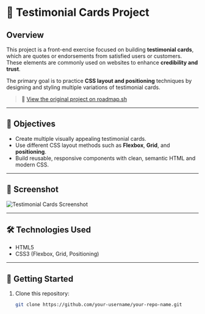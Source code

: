 # 🧾 Testimonial Cards Project

## Overview

This project is a front-end exercise focused on building **testimonial cards**, which are quotes or endorsements from satisfied users or customers. These elements are commonly used on websites to enhance **credibility and trust**.

The primary goal is to practice **CSS layout and positioning** techniques by designing and styling multiple variations of testimonial cards.

> 📌 [View the original project on roadmap.sh](https://roadmap.sh/projects/testimonial-cards)

---

## 🎯 Objectives

- Create multiple visually appealing testimonial cards.
- Use different CSS layout methods such as **Flexbox**, **Grid**, and **positioning**.
- Build reusable, responsive components with clean, semantic HTML and modern CSS.

---

## 📸 Screenshot

![Testimonial Cards Screenshot](./assets/screenshot.png) <!-- Update this path if needed -->

---

## 🛠️ Technologies Used

- HTML5
- CSS3 (Flexbox, Grid, Positioning)

---

## 🚀 Getting Started

1. Clone this repository:
   ```bash
   git clone https://github.com/your-username/your-repo-name.git
